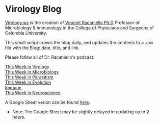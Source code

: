 # Virology Blog
[Virology.ws](https://www.virology.ws/) is the creation of [Vincent Racaniello Ph.D](https://www.virology.ws/about/) Professor of Microbiology & Immunology in the College of Physicians and Surgeons of Columbia University.</br>

This small script crawls the blog daily, and updates the contents to a .csv file with the Blog: date, title, and link. </br> 

Please follow all of Dr. Racaniello's podcast:

[This Week in Virology](http://www.microbe.tv/twiv/) </br>
[This Week in Microbiology](http://www.microbe.tv/twim/) </br>
[This Week in Parasitism](http://www.microbe.tv/twip/) </br>
[This Week in Evolution](http://www.microbe.tv/twievo/) </br>
[Immune](https://www.microbe.tv/immune/) </br>
[This Week in Neuroscience](https://www.microbe.tv/twin/) </br>

A Google Sheet verion can be found [here](https://docs.google.com/spreadsheets/d/15YhpqfOwC-oyK_OdBp9Rllv9V_eBniJzF3-oK2dzfog/edit?usp=sharing).
  - Note: The Google Sheet may be slightly delayed in updating up to 2 hours. 
